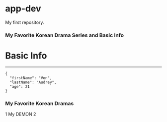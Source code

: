# app-dev
My first repository.

### **My Favorite Korean Drama Series and Basic Info**
 # **Basic Info**
---------------------------

```
{
  "firstName": "Von",
  "lastName": "Audrey",
  "age": 21
}
```
### My Favorite Korean Dramas
1 My DEMON
2 
